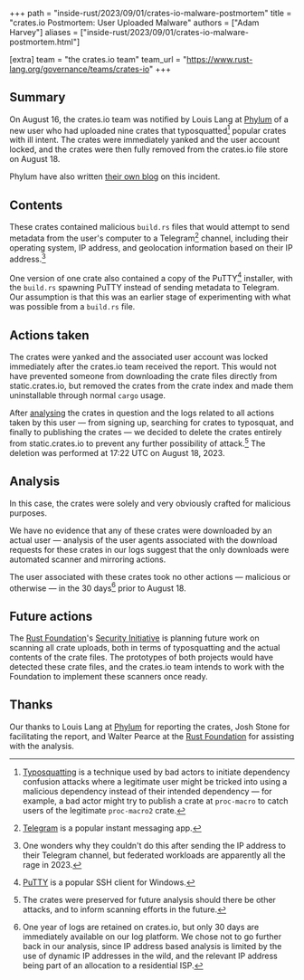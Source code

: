 +++
path = "inside-rust/2023/09/01/crates-io-malware-postmortem"
title = "crates.io Postmortem: User Uploaded Malware"
authors = ["Adam Harvey"]
aliases = ["inside-rust/2023/09/01/crates-io-malware-postmortem.html"]

[extra]
team = "the crates.io team"
team_url = "https://www.rust-lang.org/governance/teams/crates-io"
+++

## Summary

On August 16, the crates.io team was notified by Louis Lang at [Phylum][phylum] of a new user who had uploaded nine crates that typosquatted[^typosquatting] popular crates with ill intent. The crates were immediately yanked and the user account locked, and the crates were then fully removed from the crates.io file store on August 18.

Phylum have also written [their own blog][phylum-blog] on this incident.

## Contents

These crates contained malicious `build.rs` files that would attempt to send metadata from the user's computer to a Telegram[^telegram] channel, including their operating system, IP address, and geolocation information based on their IP address.[^geolocation]

One version of one crate also contained a copy of the PuTTY[^putty] installer, with the `build.rs` spawning PuTTY instead of sending metadata to Telegram. Our assumption is that this was an earlier stage of experimenting with what was possible from a `build.rs` file.

## Actions taken

The crates were yanked and the associated user account was locked immediately after the crates.io team received the report. This would not have prevented someone from downloading the crate files directly from static.crates.io, but removed the crates from the crate index and made them uninstallable through normal `cargo` usage.

After [analysing](#analysis) the crates in question and the logs related to all actions taken by this user — from signing up, searching for crates to typosquat, and finally to publishing the crates — we decided to delete the crates entirely from static.crates.io to prevent any further possibility of attack.[^deletion] The deletion was performed at 17:22 UTC on August 18, 2023.

## Analysis

In this case, the crates were solely and very obviously crafted for malicious purposes.

We have no evidence that any of these crates were downloaded by an actual user — analysis of the user agents associated with the download requests for these crates in our logs suggest that the only downloads were automated scanner and mirroring actions.

The user associated with these crates took no other actions — malicious or otherwise — in the 30 days[^retention] prior to August 18.

## Future actions

The [Rust Foundation][foundation]'s [Security Initiative][init] is planning future work on scanning all crate uploads, both in terms of typosquatting and the actual contents of the crate files. The prototypes of both projects would have detected these crate files, and the crates.io team intends to work with the Foundation to implement these scanners once ready.

## Thanks

Our thanks to Louis Lang at [Phylum][phylum] for reporting the crates, Josh Stone for facilitating the report, and Walter Pearce at the [Rust Foundation][foundation] for assisting with the analysis.

[^deletion]: The crates were preserved for future analysis should there be other attacks, and to inform scanning efforts in the future.
[^geolocation]: One wonders why they couldn't do this after sending the IP address to their Telegram channel, but federated workloads are apparently all the rage in 2023.
[^putty]: [PuTTY][putty] is a popular SSH client for Windows.
[^retention]: One year of logs are retained on crates.io, but only 30 days are immediately available on our log platform. We chose not to go further back in our analysis, since IP address based analysis is limited by the use of dynamic IP addresses in the wild, and the relevant IP address being part of an allocation to a residential ISP.
[^telegram]: [Telegram][telegram] is a popular instant messaging app.
[^typosquatting]: [Typosquatting][typosquatting] is a technique used by bad actors to initiate dependency confusion attacks where a legitimate user might be tricked into using a malicious dependency instead of their intended dependency — for example, a bad actor might try to publish a crate at `proc-macro` to catch users of the legitimate `proc-macro2` crate.

[foundation]: https://foundation.rust-lang.org/
[init]: https://foundation.rust-lang.org/news/2022-09-13-rust-foundation-establishes-security-team/
[phylum]: https://www.phylum.io/
[phylum-blog]: https://blog.phylum.io/rust-malware-staged-on-crates-io/
[putty]: https://www.putty.org/
[telegram]: https://telegram.org/
[typosquatting]: https://docs.npmjs.com/threats-and-mitigations#by-typosquatting--dependency-confusion
